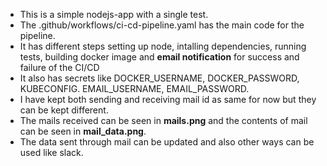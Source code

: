 - This is a simple nodejs-app with a single test.
- The .github/workflows/ci-cd-pipeline.yaml has the main code for the pipeline.
- It has different steps setting up node, intalling dependencies, running tests, building docker image and **email notification** for success and failure of the CI/CD
- It also has secrets like DOCKER_USERNAME, DOCKER_PASSWORD, KUBECONFIG. EMAIL_USERNAME, EMAIL_PASSWORD.
- I have kept both sending and receiving mail id as same for now but they can be kept different.
- The mails received can be seen in **mails.png** and the contents of mail can be seen in **mail_data.png**.
- The data sent through mail can be updated and also other ways can be used like slack.